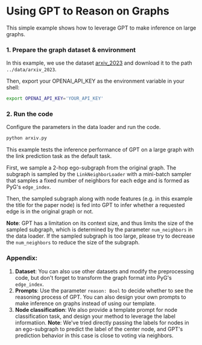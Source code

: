 # Using GPT to Reason on Graphs

This simple example shows how to leverage GPT to make inference on large graphs.

### 1. Prepare the graph dataset & environment
In this example, we use the dataset
[arxiv_2023](https://github.com/TRAIS-Lab/LLM-Structured-Data/tree/main/dataset/arxiv_2023)
and download it to the path `../data/arxiv_2023`.

Then, export your OPENAI_API_KEY as the environment variable in your shell:

```bash
export OPENAI_API_KEY='YOUR_API_KEY'
```

### 2. Run the code
Configure the parameters in the data loader and run the code.
```bash
python arxiv.py
```
This example tests the inference performance of GPT on a large graph with the link prediction task as the default task. 

First, we sample a 2-hop ego-subgraph from the original graph. The subgraph is sampled by the `LinkNeighborLoader` with a mini-batch sampler that samples a fixed number of neighbors for each edge and is formed as PyG's `edge_index`.

Then, the sampled subgraph along with node features (e.g. in this example the title for the paper node) is fed into GPT to infer whether a requested edge is in the original graph or not. 

**Note**: GPT has a limitation on its context size, and thus limits the size of the sampled subgraph, which is determined by the parameter `num_neighbors` in the data loader. If the sampled subgraph is too large, please try to decrease the `num_neighbors` to reduce the size of the subgraph.

### Appendix:
1. **Dataset**: You can also use other datasets and modify the preprocessing code, but don't forget to transform the graph format into PyG's `edge_index`.
2. **Prompts**: Use the parameter `reason: Bool` to decide whether to see the reasoning process of GPT. You can also design your own prompts to make inference on graphs instead of using our template. 
3. **Node classification**: We also provide a template prompt for node classification task, and design your method to leverage the label informatiion. 
**Note**: We've tried directly passing the labels for nodes in an ego-subgraph to predict the label of the center node, and GPT's prediction behavior in this case is close to voting via neighbors.
